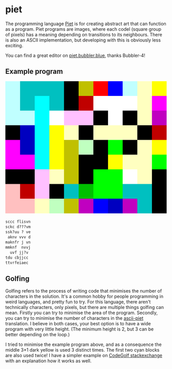 # piet

The programming language [Piet] is for creating abstract art that can function as a program.  Piet programs are images,
where each codel (square group of pixels) has a meaning depending on transitions to its neighbours.  There is also an
ASCII implementation, but developing with this is obviously less exciting.

You can find a great editor on [piet.bubbler.blue], thanks Bubbler-4!

## Example program

[![Piet program that outputs “anderium”.](./anderium_99-3codels_codelsize60.png)][run-anderium]

```ascii-piet
sccc flisvn
sckc d???vm
ssk?uu ? ve
 aknv vvv d
maknfr j vn
mmknf  nvvj
  uvf jj?v
tdu cbjjcc
ttvrfeiaec
```

## Golfing

Golfing refers to the process of writing code that minimises the number of characters in the solution.  It's a common
hobby for people programming in weird languages, and pretty fun to try.  For this language, there aren't technically
characters, only pixels, but there are multiple things golfing can mean.  Firstly you can try to minimise the area of
the program.  Secondly, you can try to minimise the number of characters in the [ascii-piet] translation.  I believe in
both cases, your best option is to have a wide program with very little height.  (The minimum height is 2, but 3 can be
better depending on the loop.)

I tried to minimise the example program above, and as a consequence the middle 3×1 dark yellow is used 3 distinct times.
The first two cyan blocks are also used twice!  I have a simpler example on [CodeGolf stackexchange][double speak] with
an explanation how it works as well.

[ascii-piet]: https://github.com/dloscutoff/ascii-piet
[double speak]: https://codegolf.stackexchange.com/a/254811/89860
[Piet]: https://www.dangermouse.net/esoteric/piet.html
[piet.bubbler.blue]: https://piet.bubbler.blue/
[run-anderium]: https://piet.bubbler.one/#eJw9j90KgzAMhd8l10cwdtrWVxEvhutAcJvgdjV89yVtuhJCer78fml53RKN0-TAfbUIdhjALUSFn1ForLADh2pgztwpDuhRUkL2YC3WaBDsVciqBZ1C_kOHTmUr9Qa5QlWtCYK1jTrOYEDdKAptdc2yi_hLoXZexpKg86TU66WyhAYZz6Aj7TRS0zQE2taHxNzKk186Fhrv1-1IoPW5f97C6PwBdbJG8A
